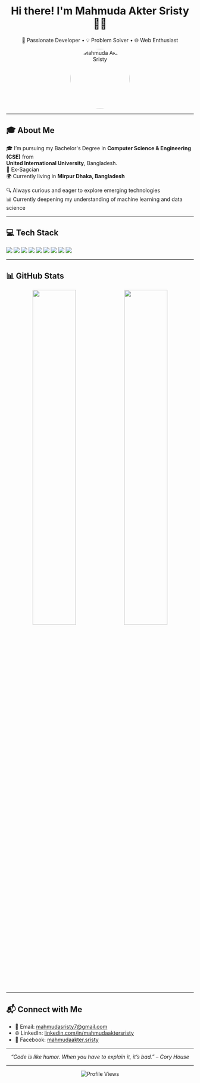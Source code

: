 <h1 align="center">Hi there! I'm Mahmuda Akter Sristy 👩‍💻</h1>
<p align="center">🌱 Passionate Developer • 💡 Problem Solver • 🌐 Web Enthusiast</p>

<p align="center">
  <img src="https://avatars.githubusercontent.com/u/your-profile-image-url" width="160" alt="Mahmuda Akter Sristy" style="border-radius: 50%;" />
</p>

---

## 🎓 About Me

🎓 I’m pursuing my Bachelor's Degree in **Computer Science & Engineering (CSE)** from  
**United International University**, Bangladesh.  
💼 Ex-Sagcian  
🌍 Currently living in **Mirpur Dhaka, Bangladesh**

🔍 Always curious and eager to explore emerging technologies  
📊 Currently deepening my understanding of machine learning and data science

---

## 💻 Tech Stack

<p>
  <img src="https://img.shields.io/badge/C-00599C?style=flat&logo=c&logoColor=white"/>
  <img src="https://img.shields.io/badge/C++-00599C?style=flat&logo=c%2B%2B&logoColor=white"/>
  <img src="https://img.shields.io/badge/Python-3776AB?style=flat&logo=python&logoColor=white"/>
  <img src="https://img.shields.io/badge/PHP-777BB4?style=flat&logo=php&logoColor=white"/>
  <img src="https://img.shields.io/badge/HTML5-E34F26?style=flat&logo=html5&logoColor=white"/>
  <img src="https://img.shields.io/badge/CSS3-1572B6?style=flat&logo=css3&logoColor=white"/>
  <img src="https://img.shields.io/badge/JavaScript-F7DF1E?style=flat&logo=javascript&logoColor=black"/>
  <img src="https://img.shields.io/badge/MySQL-4479A1?style=flat&logo=mysql&logoColor=white"/>
  <img src="https://img.shields.io/badge/Jupyter-F37626?style=flat&logo=jupyter&logoColor=white"/>
</p>

---

## 📊 GitHub Stats

<p align="center">
  <img src="https://github-readme-stats.vercel.app/api?username=MSristy&show_icons=true&theme=tokyonight" width="48%"/>
  <img src="https://github-readme-stats.vercel.app/api/top-langs/?username=MSristy&layout=compact&theme=tokyonight" width="48%"/>
</p>

---

## 📬 Connect with Me

- 📧 Email: [mahmudasristy7@gmail.com](mailto:mahmudasristy7@gmail.com)  
- 🌐 LinkedIn: [linkedin.com/in/mahmudaaktersristy](#)  
- 📘 Facebook: [mahmudaakter.sristy](https://facebook.com/mahmudaakter.sristy)

---

<p align="center"><i>“Code is like humor. When you have to explain it, it’s bad.” – Cory House</i></p>

---

<p align="center">
  <img src="https://komarev.com/ghpvc/?username=MSristy&label=Profile%20Views&color=blueviolet&style=flat" alt="Profile Views"/>
</p>
